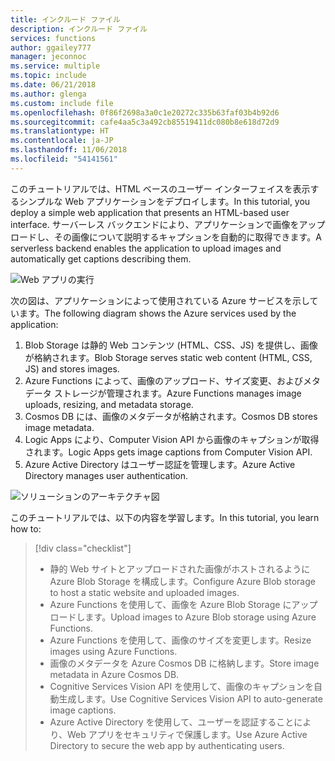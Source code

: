 ```yaml
---
title: インクルード ファイル
description: インクルード ファイル
services: functions
author: ggailey777
manager: jeconnoc
ms.service: multiple
ms.topic: include
ms.date: 06/21/2018
ms.author: glenga
ms.custom: include file
ms.openlocfilehash: 0f86f2698a3a0c1e20272c335b63faf03b4b92d6
ms.sourcegitcommit: cafe4aa5c3a492cb85519411dc080b8e618d72d9
ms.translationtype: HT
ms.contentlocale: ja-JP
ms.lasthandoff: 11/06/2018
ms.locfileid: "54141561"
---
```

<span data-ttu-id="33d2c-103">このチュートリアルでは、HTML ベースのユーザー インターフェイスを表示するシンプルな Web アプリケーションをデプロイします。</span><span class="sxs-lookup"><span data-stu-id="33d2c-103">In this tutorial, you deploy a simple web application that presents an HTML-based user interface.</span></span> <span data-ttu-id="33d2c-104">サーバーレス バックエンドにより、アプリケーションで画像をアップロードし、その画像について説明するキャプションを自動的に取得できます。</span><span class="sxs-lookup"><span data-stu-id="33d2c-104">A serverless backend enables the application to upload images and automatically get captions describing them.</span></span>

![Web アプリの実行](media/functions-first-serverless-web-app/0-app-screenshot-finished.png)

<span data-ttu-id="33d2c-106">次の図は、アプリケーションによって使用されている Azure サービスを示しています。</span><span class="sxs-lookup"><span data-stu-id="33d2c-106">The following diagram shows the Azure services used by the application:</span></span>

1. <span data-ttu-id="33d2c-107">Blob Storage は静的 Web コンテンツ (HTML、CSS、JS) を提供し、画像が格納されます。</span><span class="sxs-lookup"><span data-stu-id="33d2c-107">Blob Storage serves static web content (HTML, CSS, JS) and stores images.</span></span>
2. <span data-ttu-id="33d2c-108">Azure Functions によって、画像のアップロード、サイズ変更、およびメタデータ ストレージが管理されます。</span><span class="sxs-lookup"><span data-stu-id="33d2c-108">Azure Functions manages image uploads, resizing, and metadata storage.</span></span>
3. <span data-ttu-id="33d2c-109">Cosmos DB には、画像のメタデータが格納されます。</span><span class="sxs-lookup"><span data-stu-id="33d2c-109">Cosmos DB stores image metadata.</span></span>
4. <span data-ttu-id="33d2c-110">Logic Apps により、Computer Vision API から画像のキャプションが取得されます。</span><span class="sxs-lookup"><span data-stu-id="33d2c-110">Logic Apps gets image captions from Computer Vision API.</span></span>
5. <span data-ttu-id="33d2c-111">Azure Active Directory はユーザー認証を管理します。</span><span class="sxs-lookup"><span data-stu-id="33d2c-111">Azure Active Directory manages user authentication.</span></span>

![ソリューションのアーキテクチャ図](media/functions-first-serverless-web-app/0-architecture.jpg)

<span data-ttu-id="33d2c-113">このチュートリアルでは、以下の内容を学習します。</span><span class="sxs-lookup"><span data-stu-id="33d2c-113">In this tutorial, you learn how to:</span></span>
> [!div class="checklist"]
> * <span data-ttu-id="33d2c-114">静的 Web サイトとアップロードされた画像がホストされるように Azure Blob Storage を構成します。</span><span class="sxs-lookup"><span data-stu-id="33d2c-114">Configure Azure Blob storage to host a static website and uploaded images.</span></span>
> * <span data-ttu-id="33d2c-115">Azure Functions を使用して、画像を Azure Blob Storage にアップロードします。</span><span class="sxs-lookup"><span data-stu-id="33d2c-115">Upload images to Azure Blob storage using Azure Functions.</span></span>
> * <span data-ttu-id="33d2c-116">Azure Functions を使用して、画像のサイズを変更します。</span><span class="sxs-lookup"><span data-stu-id="33d2c-116">Resize images using Azure Functions.</span></span>
> * <span data-ttu-id="33d2c-117">画像のメタデータを Azure Cosmos DB に格納します。</span><span class="sxs-lookup"><span data-stu-id="33d2c-117">Store image metadata in Azure Cosmos DB.</span></span>
> * <span data-ttu-id="33d2c-118">Cognitive Services Vision API を使用して、画像のキャプションを自動生成します。</span><span class="sxs-lookup"><span data-stu-id="33d2c-118">Use Cognitive Services Vision API to auto-generate image captions.</span></span>
> * <span data-ttu-id="33d2c-119">Azure Active Directory を使用して、ユーザーを認証することにより、Web アプリをセキュリティで保護します。</span><span class="sxs-lookup"><span data-stu-id="33d2c-119">Use Azure Active Directory to secure the web app by authenticating users.</span></span>
